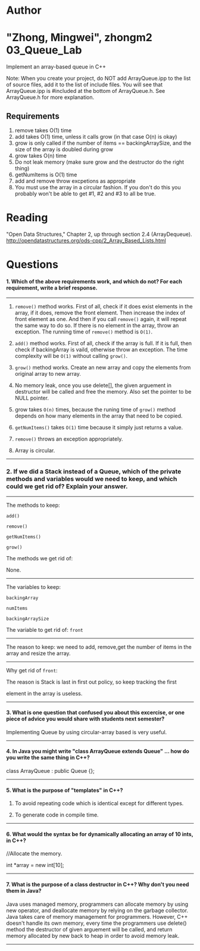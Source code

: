 Author
==========
"Zhong, Mingwei", zhongm2
03_Queue_Lab
============

Implement an array-based queue in C++

Note: When you create your project, do NOT add ArrayQueue.ipp to the list of source files, add it to the list of include files. You will see that ArrayQueue.ipp is #included at the bottom of ArrayQueue.h. See ArrayQueue.h for more explanation.

Requirements
------------

1. remove takes O(1) time
2. add takes O(1) time, unless it calls grow (in that case O(n) is okay)
3. grow is only called if the number of items == backingArraySize, and the size of the array is doubled during grow
4. grow takes O(n) time
5. Do not leak memory (make sure grow and the destructor do the right thing)
6. getNumItems is O(1) time
7. add and remove throw excpetions as appropriate
8. You must use the array in a circular fashion. If you don't do this you probably won't be able to get #1, #2 and #3 to all be true.

Reading
=======
"Open Data Structures," Chapter 2, up through section 2.4 (ArrayDequeue). http://opendatastructures.org/ods-cpp/2_Array_Based_Lists.html

Questions
=========

#### 1. Which of the above requirements work, and which do not? For each requirement, write a brief response.

********************************************************************************


1. `remove()` method works. First of all, check if it does exist elements in the
array, if it does, remove the front element. Then increase the index of front 
element as one. And then if you call `remove()` again, it will repeat the same 
way to do so. If there is no element in the array, throw an exception. The 
running time of `remove()` method is `O(1)`.

2. `add()` method works. First of all, check if the array is full. If it is full, then check if backingArray is vaild, otherwise throw an exception. The time 
complexity will be `O(1)` without calling `grow()`.

3. `grow()` method works. Create an new array and copy the elements from 
original array to new array.

4. No memory leak, once you use delete[], the given arguement in destructor will be called and free the memory. Also set the pointer to be NULL pointer. 

5. grow takes `O(n)` times, because the runing time of `grow()` method depends 
on how many elements in the array that need to be copied.

6. `getNumItems()` takes `O(1)` time because it simply just returns a value.

7. `remove()` throws an exception appropriately.

8.  Array is circular.

********************************************************************************

### 2. If we did a Stack instead of a Queue, which of the private methods and variables would we need to keep, and which could we get rid of? Explain your answer.

********************************************************************************

The methods to keep:

`add()`

`remove()`

`getNumItems()`

`grow()`

The methods we get rid of:

None.

*******************************************************************************


The variables to keep:

`backingArray`

`numItems`

`backingArraySize`


The variable to get rid of: `front`


********************************************************************************


The reason to keep: we need to add, remove,get the number of items in the array  and resize the array.



********************************************************************************

Why get rid of `front`:

The reason is Stack is last in first out policy, so keep tracking the first 

element in the array is useless.


********************************************************************************

#### 3. What is one question that confused you about this excercise, or one piece of advice you would share with students next semester?


Implementing Queue by using circular-array based is very useful.


********************************************************************************


#### 4. In Java you might write "class ArrayQueue extends Queue" ... how do you write the same thing in C++?

class ArrayQueue : public Queue {};



********************************************************************************


#### 5. What is the purpose of "templates" in C++?

1. To avoid repeating code which is identical except for different types.

2. To generate code in compile time.


********************************************************************************


#### 6. What would the syntax be for dynamically allocating an array of 10 ints, in C++?
 
 //Allocate the memory.

 int *array = new int[10];
 

********************************************************************************


#### 7. What is the purpose of a class destructor in C++? Why don't you need them in Java?

Java uses managed memory, programmers can allocate memory by using new operator,
and deallocate memory by relying on the garbage collector. Java takes care of
memory management for programmers. However, C++ doesn't handle its own memory, 
every time the programmers use delete() method the destructor of given 
arguement will be called, and return memory allocated by new back to heap in
order to avoid memory leak.

********************************************************************************


